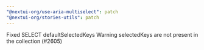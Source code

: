 ```yaml
---
"@nextui-org/use-aria-multiselect": patch
"@nextui-org/stories-utils": patch
---
```


Fixed SELECT defaultSelectedKeys Warning selectedKeys are not present in the collection (#2605)
